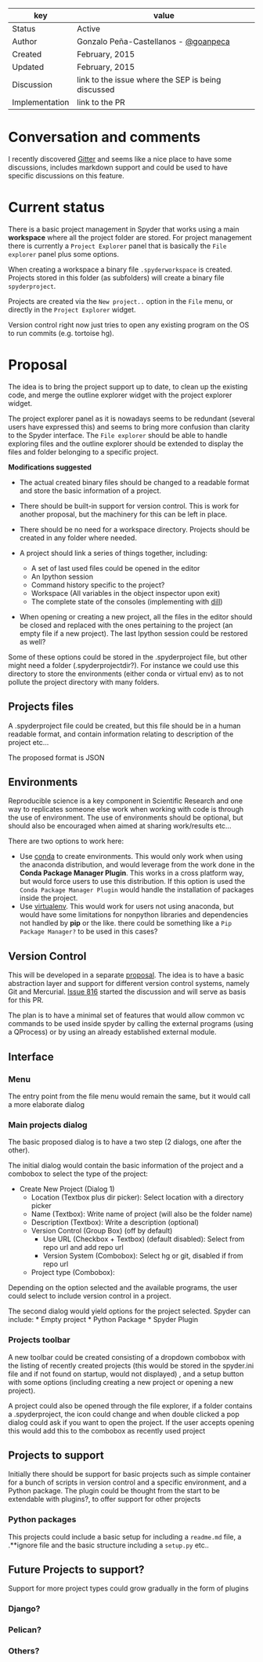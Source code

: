| key            | value                                                 |
|----------------|-------------------------------------------------------|
| Status         | Active                                                |
| Author         | Gonzalo Peña-Castellanos - [@goanpeca](https://github.com/) |
| Created        | February, 2015                                        |
| Updated        | February, 2015                                        |
| Discussion     | link to the issue where the SEP is being discussed    |
| Implementation | link to the PR                                        |

# Conversation and comments
I recently discovered [Gitter](Gitter.im) and seems like a nice place to have some discussions, includes markdown support and could be used to have specific discussions on this feature.

# Current status
There is a basic project management in Spyder that works using a main **workspace** where all the project folder are stored. For project management there is currently a `Project Explorer` panel that is basically the `File explorer` panel plus some options.

When creating a workspace a binary file `.spyderworkspace` is created. Projects stored in this folder (as subfolders) will create a binary file `spyderproject`.

Projects are created via the `New project..` option in the `File` menu, or directly in the `Project Explorer` widget.

Version control right now just tries to open any existing program on the OS to run commits (e.g. tortoise hg). 

# Proposal
The idea is to bring the project support up to date, to clean up the existing code, and merge the outline explorer widget with the project explorer widget.

The project explorer panel as it is nowadays seems to be redundant (several users have expressed this) and seems to bring more confusion than clarity to the Spyder interface. The `File explorer` should be able to handle exploring files and the outline explorer should be extended to display the files and folder belonging to a specific project.

**Modifications suggested**
* The actual created binary files should be changed to a readable format and store the basic information of a project.

* There should be built-in support for version control. This is work for another proposal, but the machinery for this can be left in place.
* There should be no need for a workspace directory. Projects should be created in any folder where needed.
* A project should link a series of things together, including:
    * A set of last used files could be opened in the editor
    * An Ipython session
    * Command history specific to the project?
    * Workspace (All variables in the object inspector upon exit)
    * The complete state of the consoles (implementing with [dill](https://github.com/uqfoundation/dill))

* When opening or creating a new project, all the files in the editor should be closed and replaced with 
the ones pertaining  to the project (an empty file if a new project). The last Ipython session could be restored as well?

Some of these options could be stored in the .spyderproject file, but other might need a folder (.spyderprojectdir?). For instance we could use this directory to store the environments (either conda or virtual env) as to not pollute the project directory with many folders.

## Projects files
A .spyderproject file could be created, but this file should be in a human readable format, and contain information relating to description of the project etc...

The proposed format is JSON

## Environments
Reproducible science is a key component in Scientific Research and one way to replicates someone else work when working with code is through the use of environment. The use of environments should be optional, but should also be encouraged when aimed at sharing work/results etc...

There are two options to work here:
* Use [conda](https://github.com/conda/conda) to create environments. This would only work when using the anaconda distribution, and would leverage from the work done in the **Conda Package Manager Plugin**. This works in a cross platform way, but would force users to use this distribution. If this option is used the `Conda Package Manager Plugin` would handle the installation of packages inside the project.
* Use [virtualenv](https://github.com/pypa/virtualenv). This would work for users not using anaconda, but would have some limitations for nonpython libraries and dependencies not handled by **pip** or the like. there could be something like a `Pip Package Manager?` to be used in this cases?

## Version Control
This will be developed in a separate [proposal](https://github.com/spyder-ide/spyder/wiki/SEP-1:-Version-Control). The idea is to have a basic abstraction layer and support for different version control systems, namely Git and Mercurial. [Issue 816](https://github.com/spyder-ide/spyder/issues/816) started the discussion and will serve as basis for this PR.

The plan is to have a minimal set of features that would allow common vc commands to be used inside spyder by calling the external programs (using a QProcess) or by using an already established external module.

## Interface

### Menu
The entry point from the file menu would remain the same, but it would call a more elaborate dialog 

### Main projects dialog

The basic proposed dialog is to have a two step (2 dialogs, one after the other).

The initial dialog would contain the basic information of the project and a combobox to select the type of the project:

* Create New Project (Dialog 1)
    - Location (Textbox plus dir picker): Select location with a directory picker
    - Name (Textbox): Write name of project (will also be the folder name)
    - Description (Textbox): Write a description (optional)
    - Version Control (Group Box) (off by default)
        - Use URL (Checkbox + Textbox) (default disabled): Select from repo url and add repo url
        - Version System (Combobox): Select hg or git, disabled if from repo url 
    - Project type (Combobox):
 
Depending on the option selected and the available programs, the user could select to include version control in a project.

The second dialog would yield options for the project selected. Spyder can include:
    * Empty project
    * Python Package
    * Spyder Plugin

### Projects toolbar
A new toolbar could be created consisting of a dropdown combobox with the listing of recently created projects (this would be stored in the spyder.ini file and if not found on startup, would not displayed) , and a setup button with some options (including creating a new project or opening a new project).

A project could also be opened through the file explorer, if a folder contains a .spyderproject, the icon could change and when double clicked a pop dialog could ask if you want to open the project. If the user accepts opening this would add this to the combobox as recently used project

## Projects to support
Initially there should be support for basic projects such as simple container for a bunch of scripts in version control and a specific environment, and a Python package. The plugin could be thought from the start to be extendable with plugins?, to offer support for other projects

### Python packages
This projects could include a basic setup for including a `readme.md` file, a .**ignore file and the basic structure including a `setup.py` etc..
 
## Future Projects to support?
Support for more project types could grow gradually in the form of plugins

### Django?


### Pelican?


### Others?